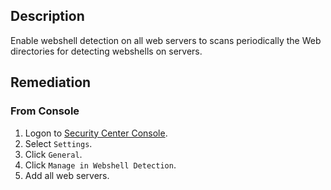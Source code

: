 ## Description

Enable webshell detection on all web servers to scans periodically the Web directories for detecting webshells on servers.

## Remediation

### From Console

1. Logon to [Security Center Console](https://yundun.console.aliyun.com/).
2. Select `Settings`.
3. Click `General`.
4. Click `Manage in Webshell Detection`.
5. Add all web servers.